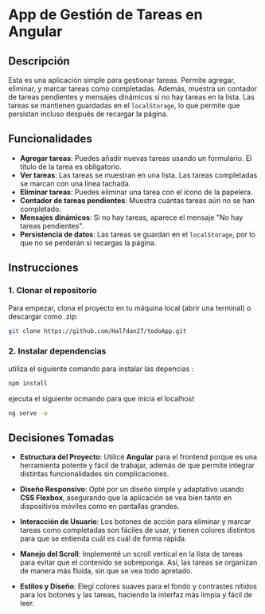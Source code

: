 # App de Gestión de Tareas en Angular

## Descripción

Esta es una aplicación simple para gestionar tareas. Permite agregar, eliminar, y marcar tareas como completadas. 
Además, muestra un contador de tareas pendientes y mensajes dinámicos si no hay tareas en la lista.
Las tareas se mantienen guardadas en el `localStorage`, lo que permite que persistan incluso después de recargar la página.

## Funcionalidades

- **Agregar tareas**: Puedes añadir nuevas tareas usando un formulario. El título de la tarea es obligatorio.
- **Ver tareas**: Las tareas se muestran en una lista. Las tareas completadas se marcan con una línea tachada.
- **Eliminar tareas**: Puedes eliminar una tarea con el ícono de la papelera.
- **Contador de tareas pendientes**: Muestra cuántas tareas aún no se han completado.
- **Mensajes dinámicos**: Si no hay tareas, aparece el mensaje "No hay tareas pendientes".
- **Persistencia de datos**: Las tareas se guardan en el `localStorage`, por lo que no se perderán si recargas la página.

## Instrucciones

### 1. Clonar el repositorio

Para empezar, clona el proyecto en tu máquina local (abrir una terminal) o descargar como .zip:

```bash 
git clone https://github.com/Halfdan27/todoApp.git
```
### 2. Instalar dependencias

utiliza el siguiente comando para instalar las depencias :

```bash
npm install
```
ejecuta el siguiente ocmando para que inicia el localhost
```bash 
ng serve -o 
```


## Decisiones Tomadas

- **Estructura del Proyecto**: Utilicé **Angular** para el frontend porque es una herramienta potente y fácil de trabajar, 
además de que permite integrar distintas funcionalidades sin complicaciones.
  
- **Diseño Responsivo**: Opté por un diseño simple y adaptativo usando **CSS Flexbox**, asegurando que la aplicación se vea bien tanto en dispositivos móviles como en pantallas grandes.

- **Interacción de Usuario**: Los botones de acción para eliminar y marcar tareas como completadas son fáciles de usar, y tienen colores distintos para que se entienda cuál es cuál de forma rápida.

- **Manejo del Scroll**: Implementé un scroll vertical en la lista de tareas para evitar que el contenido se sobreponga. Así, las tareas se organizan de manera más fluida, sin que se vea todo apretado.

- **Estilos y Diseño**: Elegí colores suaves para el fondo y contrastes nítidos para los botones y las tareas, haciendo la interfaz más limpia y fácil de leer.

